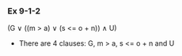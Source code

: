 ### Ex 9-1-2

(G ∨ ((m > a) ∨ (s <= o + n)) ∧ U)

* There are 4 clauses: G, m > a, s <= o + n and U
